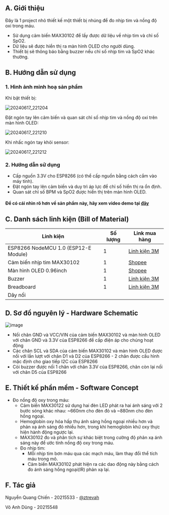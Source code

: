## A. Giới thiệu
  Đây là 1 project nhỏ thiết kế một thiết bị nhúng để đo nhịp tim và nồng độ oxi trong máu.
  - Sử dụng cảm biến MAX30102 để lấy được dữ liệu về nhịp tim và chỉ số SpO2.
  - Dữ liệu sẽ được hiển thị ra màn hình OLED cho người dùng.
  - Thiết bị sẽ thông báo bằng buzzer nếu chỉ số nhịp tim và SpO2 khác thường.

## B.  Hướng dẫn sử dụng
### 1. Hình ảnh minh hoạ sản phẩm
Khi bật thiết bị:

![20240617_221204](https://github.com/ztrevah/SpO2/assets/93901738/d4fc3bec-ab6d-437a-b707-f327816767ec)

Đặt ngón tay lên cảm biến và quan sát chỉ số nhịp tim và nồng độ oxi trên màn hình OLED:

![20240617_221210](https://github.com/ztrevah/SpO2/assets/93901738/d6362bab-261a-44dd-aa6d-983cf6b58289)

Khi nhấc ngón tay khỏi sensor:

![20240617_221212](https://github.com/ztrevah/SpO2/assets/93901738/fb83a006-aeb7-49b5-8f69-8f9ff298a503)

### 2. Hướng dẫn sử dụng
- Cấp nguồn 3.3V cho ESP8266 (có thể cấp nguồn bằng cách cắm vào máy tính).
- Đặt ngón tay lên cảm biến và duy trì áp lực để chỉ số hiển thị ra ổn định.
- Quan sát chỉ số BPM và SpO2 được hiển thị trên màn hình OLED.

#### Để có cái nhìn rõ hơn về sản phẩm này, hãy xem video demo tại [đây](https://drive.google.com/file/d/1ZJ9Q8RwgMdIQ0EB2SPxngzKBdT-qQ4i_/view?usp=drive_link)

## C. Danh sách linh kiện (Bill of Material)
| Linh kiện | Số lượng | Link mua hàng | 
| --- | --- | ---|
| ESP8266 NodeMCU 1.0 (ESP12-E Module) | 1 | [Linh kiện 3M](https://chotroihn.vn/module-iot-esp8266-esp-12e-cp2102-k1b7-6-8g) |
| Cảm biến nhịp tim MAX30102 | 1 | [Shopee](https://shopee.vn/Module-c%E1%BA%A3m-bi%E1%BA%BFn-nh%E1%BB%8Bp-tim-v%C3%A0-n%E1%BB%93ng-%C4%91%E1%BB%99-oxy-trong-m%C3%A1u-MAX30102-1.8-3.3V-5V-i.70782946.7316453605?sp_atk=435a61c9-8578-41a7-a56f-f4a583c9aab2&xptdk=435a61c9-8578-41a7-a56f-f4a583c9aab2) |
| Màn hình OLED 0.96inch | 1 | [Shopee](https://shopee.vn/M%C3%A0n-h%C3%ACnh-hi%E1%BB%83n-th%E1%BB%8B-128x64-Oled-0.96-Inch-giao-Ti%E1%BA%BFp-I2C-chuy%C3%AAn-d%E1%BB%A5ng-SSD1315-SSD1306-i.16504852.12103032615?sp_atk=41724e15-7898-42fd-bf72-608a1e33ee42&xptdk=41724e15-7898-42fd-bf72-608a1e33ee42) |
| Buzzer | 1 | [Linh kiện 3M](https://chotroihn.vn/coi-chip-9-5x12mm) |
| Breadboard | 1 | [Linh kiện 3M](https://chotroihn.vn/board-test-mb-102-16-5x5-5) |
| Dây nối |  |  |

## D. Sơ đồ nguyên lý - Hardware Schematic
![image](https://github.com/ztrevah/SpO2/assets/93901738/0c9eb88e-fda1-45c0-95fc-70ebf8d9ecd0)
- Nối chân GND và VCC/VIN của cảm biến MAX30102 và màn hình OLED với chân GND và 3.3V của ESP8266 để cấp điện áp cho chúng hoạt động
- Các chân SCL và SDA của cảm biến MAX30102 và màn hình OLED được nối với lần lượt với chân D1 và D2 của ESP8266 - 2 chân được cấu hình mặc định cho giao tiếp I2C của ESP8266
- Còi buzzer được nối 1 chân với chân 3.3V của ESP8266, chân còn lại nối với chân D5 của ESP8266

## E.  Thiết kế phần mềm - Software Concept
- Đo nồng độ oxy trong máu:
    + Cảm biến MAX30122 sử dụng hai đèn LED phát ra hai ánh sáng với 2 bước sóng khác nhau: ~660nm cho đèn đỏ và ~880nm cho đèn hồng ngoại.
    + Hemoglobin oxy hóa hấp thụ ánh sáng hồng ngoại nhiều hơn và phản xạ ánh sáng đỏ nhiều hơn, trong khi hemoglobin khử oxy thực hiện hành động ngược lại.
    + MAX30102 đo và phân tích sự khác biệt trong cường độ phản xạ ánh sáng này để ước tính nồng độ oxy trong máu.
  - Đo nhịp tim:
    + Mỗi nhịp tim bơn máu qua các mạch máu, làm thay đổi thể tích máu trong mô.
    + Cảm biến MAX30102 phát hiện ra các dao động này bằng cách đo ánh sáng hồng ngoại(IR) phản xạ lại.
## F. Tác giả
   Nguyễn Quang Chiến - 20215533 - [@ztrevah](https://github.com/ztrevah/SpO2)
   
   Võ Anh Dũng - 20215548
